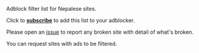 Adblock filter list for Nepalese sites. 

Click to [**subscribe**](https://github.com/nehubuser/Nepal-Filters/?location=https://raw.githubusercontent.com/nehubuser/Nepal-Filters/master/Nepal%20Filters.txt) to add this list to your adblocker. 

Please open an [issue](https://github.com/nehubuser/Nepal-Filters/issues/new) to report any broken site with detail of what's broken. 

You can request sites with ads to be filtered. 
